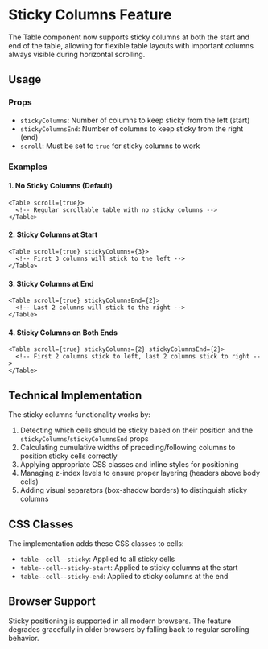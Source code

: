 # Sticky Columns Feature

The Table component now supports sticky columns at both the start and end of the table, allowing for flexible table layouts with important columns always visible during horizontal scrolling.

## Usage

### Props

- `stickyColumns`: Number of columns to keep sticky from the left (start)
- `stickyColumnsEnd`: Number of columns to keep sticky from the right (end)
- `scroll`: Must be set to `true` for sticky columns to work

### Examples

#### 1. No Sticky Columns (Default)
```svelte
<Table scroll={true}>
  <!-- Regular scrollable table with no sticky columns -->
</Table>
```

#### 2. Sticky Columns at Start
```svelte
<Table scroll={true} stickyColumns={3}>
  <!-- First 3 columns will stick to the left -->
</Table>
```

#### 3. Sticky Columns at End
```svelte
<Table scroll={true} stickyColumnsEnd={2}>
  <!-- Last 2 columns will stick to the right -->
</Table>
```

#### 4. Sticky Columns on Both Ends
```svelte
<Table scroll={true} stickyColumns={2} stickyColumnsEnd={2}>
  <!-- First 2 columns stick to left, last 2 columns stick to right -->
</Table>
```

## Technical Implementation

The sticky columns functionality works by:

1. Detecting which cells should be sticky based on their position and the `stickyColumns`/`stickyColumnsEnd` props
2. Calculating cumulative widths of preceding/following columns to position sticky cells correctly
3. Applying appropriate CSS classes and inline styles for positioning
4. Managing z-index levels to ensure proper layering (headers above body cells)
5. Adding visual separators (box-shadow borders) to distinguish sticky columns

## CSS Classes

The implementation adds these CSS classes to cells:
- `table--cell--sticky`: Applied to all sticky cells
- `table--cell--sticky-start`: Applied to sticky columns at the start
- `table--cell--sticky-end`: Applied to sticky columns at the end

## Browser Support

Sticky positioning is supported in all modern browsers. The feature degrades gracefully in older browsers by falling back to regular scrolling behavior.

